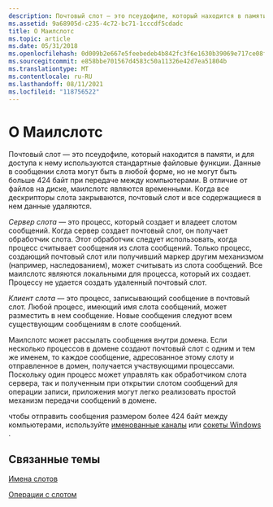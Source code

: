 ```yaml
---
description: Почтовый слот — это псеудофиле, который находится в памяти, и для доступа к нему используются стандартные файловые функции.
ms.assetid: 9a68905d-c235-4c72-bc71-1cccdf5cdadc
title: О Маилслотс
ms.topic: article
ms.date: 05/31/2018
ms.openlocfilehash: 0d009b2e667e5feebedeb4b842fc3f6e1630b39069e717ce08f5d0441ebe25aa
ms.sourcegitcommit: e858bbe701567d4583c50a11326e42d7ea51804b
ms.translationtype: MT
ms.contentlocale: ru-RU
ms.lasthandoff: 08/11/2021
ms.locfileid: "118756522"
---
```

# <a name="about-mailslots"></a>О Маилслотс

Почтовый слот — это псеудофиле, который находится в памяти, и для доступа к нему используются стандартные файловые функции. Данные в сообщении слота могут быть в любой форме, но не могут быть больше 424 байт при передаче между компьютерами. В отличие от файлов на диске, маилслотс являются временными. Когда все дескрипторы слота закрываются, почтовый слот и все содержащиеся в нем данные удаляются.

*Сервер слота* — это процесс, который создает и владеет слотом сообщений. Когда сервер создает почтовый слот, он получает обработчик слота. Этот обработчик следует использовать, когда процесс считывает сообщения из слота сообщений. Только процесс, создающий почтовый слот или получивший маркер другим механизмом (например, наследованием), может считывать из слота сообщений. Все маилслотс являются локальными для процесса, который их создает. Процессу не удается создать удаленный почтовый слот.

*Клиент слота* — это процесс, записывающий сообщение в почтовый слот. Любой процесс, имеющий имя слота сообщений, может разместить в нем сообщение. Новые сообщения следуют всем существующим сообщениям в слоте сообщений.

Маилслотс может рассылать сообщения внутри домена. Если несколько процессов в домене создают почтовый слот с одним и тем же именем, то каждое сообщение, адресованное этому слоту и отправленное в домен, получается участвующими процессами. Поскольку один процесс может управлять как обработчиком слота сервера, так и полученным при открытии слотом сообщений для операции записи, приложения могут легко реализовать простой механизм передачи сообщений в домене.

чтобы отправить сообщения размером более 424 байт между компьютерами, используйте [именованные каналы](named-pipes.md) или [сокеты Windows](/windows/desktop/WinSock/windows-sockets-start-page-2) .

## <a name="related-topics"></a>Связанные темы

<dl> <dt>

[Имена слотов](mailslot-names.md)
</dt> <dt>

[Операции с слотом](mailslot-operations.md)
</dt> </dl>

 

 
